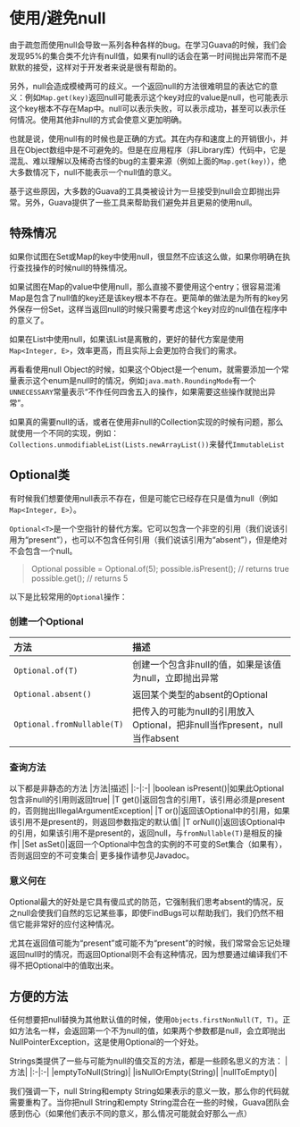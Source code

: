 # 使用/避免null
由于疏忽而使用null会导致一系列各种各样的bug。在学习Guava的时候，我们会发现95%的集合类不允许有null值，如果有null的话会在第一时间抛出异常而不是默默的接受，这样对于开发者来说是很有帮助的。

另外，null会造成模棱两可的歧义。一个返回null的方法很难明显的表达它的意义：例如`Map.get(key)`返回null可能表示这个key对应的value是null，也可能表示这个key根本不存在Map中。null可以表示失败，可以表示成功，甚至可以表示任何情况。使用其他非null的方式会使意义更加明确。

也就是说，使用null有的时候也是正确的方式。其在内存和速度上的开销很小，并且在Object数组中是不可避免的。但是在应用程序（非Library库）代码中，它是混乱、难以理解以及稀奇古怪的bug的主要来源（例如上面的`Map.get(key)`），绝大多数情况下，null不能表示一个null值的意义。

基于这些原因，大多数的Guava的工具类被设计为一旦接受到null会立即抛出异常。另外，Guava提供了一些工具来帮助我们避免并且更易的使用null。

## 特殊情况
如果你试图在Set或Map的key中使用null，很显然不应该这么做，如果你明确在执行查找操作的时候null的特殊情况。

如果试图在Map的value中使用null，那么直接不要使用这个entry；很容易混淆Map是包含了null值的key还是该key根本不存在。更简单的做法是为所有的key另外保存一份Set，这样当返回null的时候只需要考虑这个key对应的null值在程序中的意义了。

如果在List中使用null，如果该List是离散的，更好的替代方案是使用`Map<Integer, E>`，效率更高，而且实际上会更加符合我们的需求。

再看看使用null Object的时候，如果这个Object是一个enum，就需要添加一个常量表示这个enum是null时的情况，例如`java.math.RoundingMode`有一个`UNNECESSARY`常量表示“不作任何四舍五入的操作，如果需要这些操作就抛出异常”。

如果真的需要null的话，或者在使用非null的Collection实现的时候有问题，那么就使用一个不同的实现，例如：`Collections.unmodifiableList(Lists.newArrayList())`来替代`ImmutableList`

## Optional类
有时候我们想要使用null表示不存在，但是可能它已经存在只是值为null（例如`Map<Integer, E>`）。

`Optional<T>`是一个空指针的替代方案。它可以包含一个非空的引用（我们说该引用为“present”），也可以不包含任何引用（我们说该引用为“absent”），但是绝对不会包含一个null。
>Optional<Integer> possible = Optional.of(5);
possible.isPresent(); // returns true
possible.get(); // returns 5
	
以下是比较常用的`Optional`操作：
### 创建一个Optional
|方法|描述|
|:-|:-|
|`Optional.of(T)`|创建一个包含非null的值，如果是该值为null，立即抛出异常|
|`Optional.absent()`|返回某个类型的absent的Optional|
|`Optional.fromNullable(T)`|把传入的可能为null的引用放入Optional，把非null当作present，null当作absent|

### 查询方法
以下都是非静态的方法
|方法|描述|
|:-|:-|
|boolean isPresent()|如果此Optional包含非null的引用则返回true|
|T get()|返回包含的引用T，该引用必须是present的，否则抛出IllegalArgumentException|
|T or()|返回该Optional中的引用，如果该引用不是present的，则返回参数指定的默认值|
|T orNull()|返回该Optional中的引用，如果该引用不是present的，返回null，与`fromNullable(T)`是相反的操作|
|Set<T> asSet()|返回一个Optional中包含的实例的不可变的Set集合（如果有），否则返回空的不可变集合|
更多操作请参见Javadoc。
### 意义何在
Optional最大的好处是它具有傻瓜式的防范，它强制我们思考absent的情况，反之null会使我们自然的忘记某些事，即使FindBugs可以帮助我们，我们仍然不相信它能非常好的应付这种情况。

尤其在返回值可能为“present”或可能不为“present”的时候，我们常常会忘记处理返回null时的情况，而返回Optional则不会有这种情况，因为想要通过编译我们不得不把Optional中的值取出来。

## 方便的方法
任何想要把null替换为其他默认值的时候，使用`Objects.firstNonNull(T, T)`。正如方法名一样，会返回第一个不为null的值，如果两个参数都是null，会立即抛出NullPointerException，这是使用Optional的一个好处。

Strings类提供了一些与可能为null的值交互的方法，都是一些顾名思义的方法：
|方法|
|:-|:-|
|emptyToNull(String)|
|isNullOrEmpty(String)|
|nullToEmpty()|

我们强调一下，null String和empty String如果表示的意义一致，那么你的代码就需要重构了。当你把null String和empty String混合在一些的时候，Guava团队会感到伤心（如果他们表示不同的意义，那么情况可能就会好那么一点）

